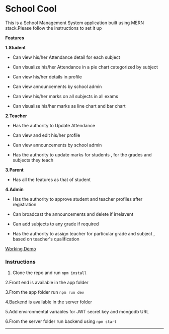 # School Cool

This is a School Management System application built using MERN stack.Please follow the instructions to set it up

**Features**

**1.Student**

- Can view his/her Attendance detail for each subject
  
- Can visualize his/her Attendance in a pie chart categorized by subject
  
- Can view his/her details in profile

- Can view announcements by school admin

- Can view his/her marks on all subjects in all exams

- Can visualise his/her marks as line chart and bar chart

**2.Teacher**

- Has the authority to Update Attendance

- Can view and edit his/her profile

- Can view announcements by school admin

- Has the authority to update marks for students , for the grades and subjects they teach

**3.Parent**

- Has all the features as that of student

**4.Admin**

- Has the authority to approve student and teacher profiles after registration

- Can broadcast the announcements and delete if irrelavent

- Can add subjects to any grade if required

- Has the authority to assign teacher for particular grade and subject , based on teacher's qualification

[Working Demo](https://654c5984b5dcf726a4942752--gentle-snickerdoodle-a87926.netlify.app/)

### Instructions

1. Clone the repo and run ``npm install``

2.Front end is available in the app folder

3.From the app folder run ``npm run dev``

4.Backend is available in the server folder

5.Add environmental variables for JWT secret key and mongodb URL

6.From the server folder run backend using ``npm start``

---




